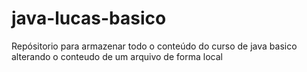 # java-lucas-basico
Repósitorio para armazenar todo o conteúdo do curso  de java basico
alterando o conteudo de um arquivo de forma local